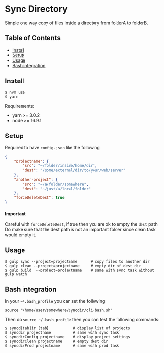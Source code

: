 # Sync Directory

Simple one way copy of files inside a directory from folderA to folderB.

## Table of Contents
- [Install](#install)
- [Setup](#setup)
- [Usage](#usage)
- [Bash integration](#bash-integration)

## Install

```shell
$ nvm use
$ yarn
```

Requirements:
- yarn >= 3.0.2
- node >= 16.9.1

## Setup

Required to have `config.json` like the following

```json
{
	"projectname": {
		"src": "~/folder/inside/home/dir",
		"dest": "/some/external/dir/to/your/web/server"
	},
	"another-project": {
		"src": "~/a/folder/somewhere",
		"dest": "~/just/a/local/folder"
	},
	"forceDeleteDest": true
}
```

#### Important

Careful with `forceDeleteDest`, if true then you are ok to empty the `dest` path<br/>
Do make sure that the dest path is not an important folder since clean task would empty it.

## Usage

```shell
$ gulp sync --project=projectname      # copy files to another dir
$ gulp clean --project=projectname     # empty dir of dest dir
$ gulp build  --project=projectname    # same with sync task without gulp watch
```

## Bash integration

In your `~/.bash_profile` you can set the following
```shell
source "/home/user/somewhere/syncdir/cli-bash.sh"
```

Then do `source ~/.bash_profile` then you can test the following commands:

```shell
$ syncd[tab]ir [tab]           # display list of projects
$ syncdir projectname          # same with sync task
$ syncdirConfig projectname    # display project settings
$ syncdirClean projectname     # empty dest dir
$ syncdirProd projectname      # same with prod task
